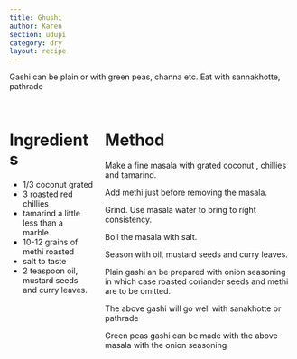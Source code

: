 ```yaml
---
title: Ghushi
author: Karen
section: udupi
category: dry
layout: recipe
---
```

Gashi can be plain or with green peas, channa etc. Eat with sannakhotte, pathrade

<br>
<div class='columns'> <div class='column is-one-third p-3' markdown='1'>

# Ingredients


* 1/3 coconut grated
* 3 roasted red chillies
* tamarind a little less than a marble.
* 10-12 grains of methi roasted
* salt to taste
* 2 teaspoon oil, mustard seeds and curry leaves.



</div> <div class='column is-two-thirds p-3' markdown='1'>

# Method

Make a fine masala with grated coconut , chillies and tamarind. 

Add methi just before removing the masala.

Grind. 
Use masala water to bring to right consistency.

Boil the masala with salt.

Season with oil, mustard seeds and curry leaves.

Plain gashi an be prepared with onion seasoning in which case roasted coriander seeds and methi are to be omitted.

The above gashi will go well with sanakhotte or pathrade

Green peas gashi can be made with the above masala with the onion seasoning



</div> </div>